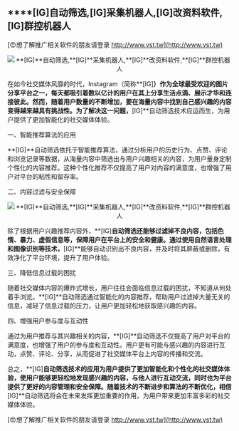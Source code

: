## ****[IG]**自动筛选,**[IG]**采集机器人,**[IG]**改资料软件,**[IG]**群控机器人**

[😍想了解推广相关软件的朋友请登录 http://www.vst.tw](http://www.vst.tw)

 <center><img src="https://vst.tw/MP4/tuiguang/png/5.png" alt="**[IG]**自动筛选,**[IG]**采集机器人,**[IG]**改资料软件,**[IG]**群控机器人"></center>

在如今社交媒体风靡的时代，Instagram（简称**[IG]**）作为全球最受欢迎的图片分享平台之一，每天都吸引着数以亿计的用户在其上分享生活点滴、展示才华和连接彼此。然而，随着用户数量的不断增加，要在海量内容中找到自己感兴趣的内容变得越来越具有挑战性。为了解决这一问题，**[IG]**自动筛选技术应运而生，为用户提供了更加智能化的社交媒体体验。

一、智能推荐算法的应用

**[IG]**自动筛选依托于智能推荐算法，通过分析用户的历史行为、点赞、评论和浏览记录等数据，从海量内容中筛选出与用户兴趣相关的内容，为用户量身定制个性化的内容推荐。这种个性化推荐不仅提高了用户对内容的满意度，也增强了用户对平台的粘性和留存率。

二、内容过滤与安全保障

 <center><img src="https://vst.tw/MP4/tuiguang/png/7.png" alt="**[IG]**自动筛选,**[IG]**采集机器人,**[IG]**改资料软件,**[IG]**群控机器人"></center>

除了根据用户兴趣推荐内容外，**[IG]**自动筛选还能够过滤掉不良内容，包括色情、暴力、虚假信息等，保障用户在平台上的安全和健康。通过使用自然语言处理和图像识别等技术，**[IG]**能够自动识别出不良内容，并及时将其屏蔽或删除，有效净化了平台环境，提升了用户体验。

三、降低信息过载的困扰

随着社交媒体内容的爆炸式增长，用户往往会面临信息过载的困扰，不知道从何处着手浏览。**[IG]**自动筛选通过智能化的内容推荐，帮助用户过滤掉大量无关的信息，减轻了信息过载的压力，让用户更加轻松地获取感兴趣的内容。

四、增强用户参与度与互动性

通过为用户推荐与其兴趣相关的内容，**[IG]**自动筛选不仅提高了用户对平台的满意度，也增强了用户的参与度和互动性。用户更有可能与感兴趣的内容进行互动，点赞、评论、分享，从而促进了社交媒体平台上内容的传播和交流。

总之，**[IG]**自动筛选技术的应用为用户提供了更加智能化和个性化的社交媒体体验，使用户能够更轻松地发现感兴趣的内容，与他人进行互动交流，同时也为平台提供了更好的内容管理和安全保障。随着技术的不断进步和算法的不断优化，相信**[IG]**自动筛选将会在未来发挥更加重要的作用，为用户带来更加丰富多彩的社交媒体体验。

[😍想了解推广相关软件的朋友请登录 http://www.vst.tw](http://www.vst.tw)



